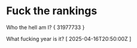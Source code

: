 # Fuck the rankings

Who the hell am I?
{ 31977733 }

What fucking year is it?
[ 2025-04-16T20:50:00Z ]
